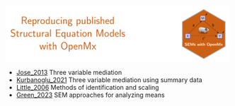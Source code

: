 <img src = 'logo/Banner.svg' align = "center"/>


- [Jose_2013](https://github.com/smusp/SEMs_with_OpenMx/tree/main/Jose_2013)
  Three variable mediation
- [Kurbanoglu_2021](https://github.com/smusp/SEMs_with_OpenMx//tree/main/Kurbanoglu_2021)
  Three variable mediation using summary data
- [Little_2006](https://github.com/smusp/SEMs_with_OpenMx//tree/main/Little_2006)
  Methods of identification and scaling
- [Green_2023](https://github.com/smusp/SEMs_with_OpenMx//tree/main/Green_2023)
  SEM approaches for analyzing means
